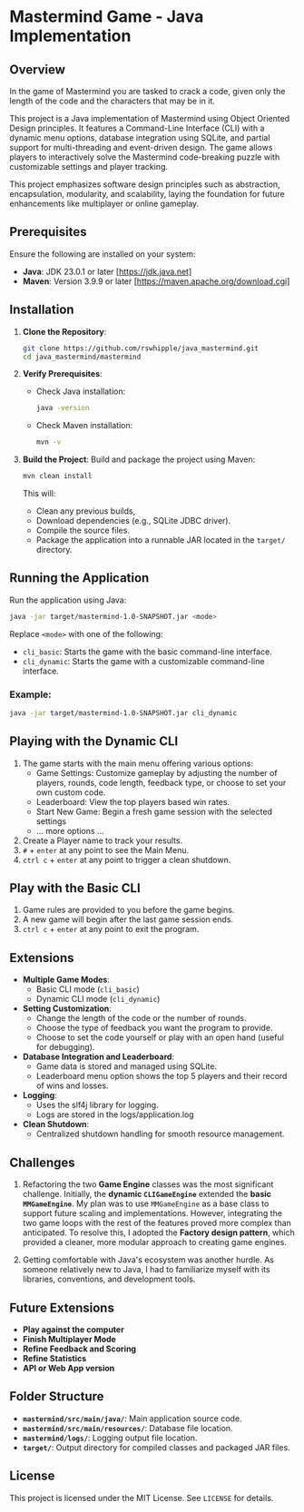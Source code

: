 # Mastermind Game - Java Implementation

## Overview

In the game of Mastermind you are tasked to crack a code, given only the length of the code and the characters that may be in it. 

This project is a Java implementation of Mastermind using Object Oriented Design principles. It features a Command-Line Interface (CLI) with a dynamic menu options, database integration using SQLite, and partial support for multi-threading and event-driven design. The game allows players to interactively solve the Mastermind code-breaking puzzle with customizable settings and player tracking.

This project emphasizes software design principles such as abstraction, encapsulation, modularity, and scalability, laying the foundation for future enhancements like multiplayer or online gameplay.

## Prerequisites

Ensure the following are installed on your system:

- **Java**: JDK 23.0.1 or later [https://jdk.java.net]
- **Maven**: Version 3.9.9 or later [https://maven.apache.org/download.cgi]

## Installation

1. **Clone the Repository**:
   ```bash
   git clone https://github.com/rswhipple/java_mastermind.git
   cd java_mastermind/mastermind
   ```

2. **Verify Prerequisites**:
   - Check Java installation:
     ```bash
     java -version
     ```
   - Check Maven installation:
     ```bash
     mvn -v
     ```

3. **Build the Project**:
   Build and package the project using Maven:
   ```bash
   mvn clean install
   ```

   This will:
   - Clean any previous builds,
   - Download dependencies (e.g., SQLite JDBC driver).
   - Compile the source files.
   - Package the application into a runnable JAR located in the `target/` directory.

## Running the Application

Run the application using Java:

```bash
java -jar target/mastermind-1.0-SNAPSHOT.jar <mode>
```

Replace `<mode>` with one of the following:
- `cli_basic`: Starts the game with the basic command-line interface.
- `cli_dynamic`: Starts the game with a customizable command-line interface.


### Example:
```bash
java -jar target/mastermind-1.0-SNAPSHOT.jar cli_dynamic
```

## Playing with the Dynamic CLI
1. The game starts with the main menu offering various options:
   * Game Settings: Customize gameplay by adjusting the number of players, rounds, code length, feedback type, or choose to set your own custom code.
   * Leaderboard: View the top players based win rates.
   * Start New Game: Begin a fresh game session with the selected settings
   * ... more options ...
2. Create a Player name to track your results.
4. `#` + `enter` at any point to see the Main Menu.
4. `ctrl c` + `enter` at any point to trigger a clean shutdown.


## Play with the Basic CLI 
1. Game rules are provided to you before the game begins.
2. A new game will begin after the last game session ends.
3. `ctrl c` + `enter` at any point to exit the program.

## Extensions
- **Multiple Game Modes**:
  - Basic CLI mode (`cli_basic`)
  - Dynamic CLI mode (`cli_dynamic`)
- **Setting Customization**:
   - Change the length of the code or the number of rounds.
   - Choose the type of feedback you want the program to provide.
   - Choose to set the code yourself or play with an open hand (useful for debugging).
- **Database Integration and Leaderboard**: 
   - Game data is stored and managed using SQLite.
   - Leaderboard menu option shows the top 5 players and their record of wins and losses.
- **Logging**: 
   - Uses the slf4j library for logging.
   - Logs are stored in the logs/application.log
- **Clean Shutdown**: 
   - Centralized shutdown handling for smooth resource management.

## **Challenges**

1. Refactoring the two **Game Engine** classes was the most significant challenge. Initially, the **dynamic `CLIGameEngine`** extended the **basic `MMGameEngine`**. My plan was to use `MMGameEngine` as a base class to support future scaling and implementations. However, integrating the two game loops with the rest of the features proved more complex than anticipated. To resolve this, I adopted the **Factory design pattern**, which provided a cleaner, more modular approach to creating game engines.

2. Getting comfortable with Java's ecosystem was another hurdle. As someone relatively new to Java, I had to familiarize myself with its libraries, conventions, and development tools. 

## Future Extensions
- **Play against the computer**
- **Finish Multiplayer Mode**
- **Refine Feedback and Scoring**
- **Refine Statistics**
- **API or Web App version** 

## Folder Structure

- **`mastermind/src/main/java/`**: Main application source code.
- **`mastermind/src/main/resources/`**: Database file location.
- **`mastermind/logs/`**: Logging output file location.
- **`target/`**: Output directory for compiled classes and packaged JAR files.


## License

This project is licensed under the MIT License. See `LICENSE` for details.


